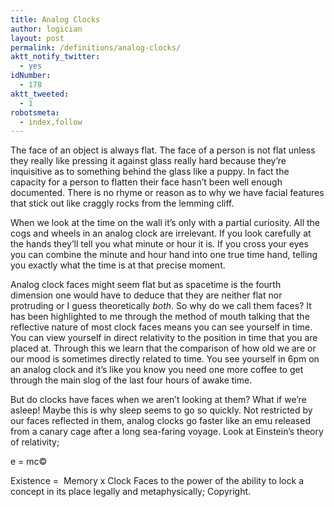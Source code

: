 ```yaml
---
title: Analog Clocks
author: logician
layout: post
permalink: /definitions/analog-clocks/
aktt_notify_twitter:
  - yes
idNumber:
  - 178
aktt_tweeted:
  - 1
robotsmeta:
  - index,follow
---
```

The face of an object is always flat. The face of a person is not flat unless they really like pressing it against glass really hard because they&#8217;re inquisitive as to something behind the glass like a puppy. In fact the capacity for a person to flatten their face hasn&#8217;t been well enough documented. There is no rhyme or reason as to why we have facial features that stick out like craggly rocks from the lemming cliff.

When we look at the time on the wall it&#8217;s only with a partial curiosity. All the cogs and wheels in an analog clock are irrelevant. If you look carefully at the hands they&#8217;ll tell you what minute or hour it is. If you cross your eyes you can combine the minute and hour hand into one true time hand, telling you exactly what the time is at that precise moment.

Analog clock faces might seem flat but as spacetime is the fourth dimension one would have to deduce that they are neither flat nor protruding or I guess theoretically *both*. So why do we call them faces? It has been highlighted to me through the method of mouth talking that the reflective nature of most clock faces means you can see yourself in time. You can view yourself in direct relativity to the position in time that you are placed at. Through this we learn that the comparison of how old we are or our mood is sometimes directly related to time. You see yourself in 6pm on an analog clock and it&#8217;s like you know you need one more coffee to get through the main slog of the last four hours of awake time.

But do clocks have faces when we aren&#8217;t looking at them? What if we&#8217;re asleep! Maybe this is why sleep seems to go so quickly. Not restricted by our faces reflected in them, analog clocks go faster like an emu released from a canary cage after a long sea-faring voyage. Look at Einstein&#8217;s theory of relativity;

e = mc©

Existence =  Memory x Clock Faces to the power of the ability to lock a concept in its place legally and metaphysically; Copyright.